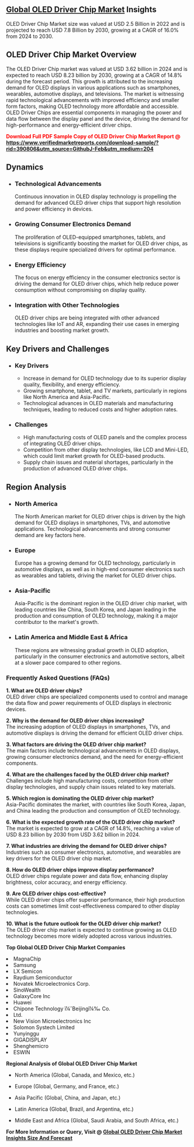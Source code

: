 <h2><a href="https://www.verifiedmarketreports.com/download-sample/?rid=390806&amp;utm_source=GithubJ&amp;utm_medium=204" target="_blank">Global OLED Driver Chip Market</a> Insights</h2><p>OLED Driver Chip Market size was valued at USD 2.5 Billion in 2022 and is projected to reach USD 7.8 Billion by 2030, growing at a CAGR of 16.0% from 2024 to 2030.</p><p><h2>OLED Driver Chip Market Overview</h2> <p>The OLED Driver Chip market was valued at USD 3.62 billion in 2024 and is expected to reach USD 8.23 billion by 2030, growing at a CAGR of 14.8% during the forecast period. This growth is attributed to the increasing demand for OLED displays in various applications such as smartphones, wearables, automotive displays, and televisions. The market is witnessing rapid technological advancements with improved efficiency and smaller form factors, making OLED technology more affordable and accessible. OLED Driver Chips are essential components in managing the power and data flow between the display panel and the device, driving the demand for high-performance and energy-efficient driver chips.</p> <p><strong><p><span class=""><span style="color: #ff0000;"><strong>Download Full PDF Sample Copy of OLED Driver Chip Market Report</strong> @ </span><a href="https://www.verifiedmarketreports.com/download-sample/?rid=390806&amp;utm_source=GithubJ-Feb&amp;utm_medium=204" target="_blank">https://www.verifiedmarketreports.com/download-sample/?rid=390806&amp;utm_source=GithubJ-Feb&amp;utm_medium=204</a></span></p></strong></p> <h2>Dynamics</h2> <ul> <li><h3>Technological Advancements</h3>Continuous innovation in OLED display technology is propelling the demand for advanced OLED driver chips that support high resolution and power efficiency in devices.</li> <li><h3>Growing Consumer Electronics Demand</h3>The proliferation of OLED-equipped smartphones, tablets, and televisions is significantly boosting the market for OLED driver chips, as these displays require specialized drivers for optimal performance.</li> <li><h3>Energy Efficiency</h3>The focus on energy efficiency in the consumer electronics sector is driving the demand for OLED driver chips, which help reduce power consumption without compromising on display quality.</li> <li><h3>Integration with Other Technologies</h3>OLED driver chips are being integrated with other advanced technologies like IoT and AR, expanding their use cases in emerging industries and boosting market growth.</li> </ul> <h2>Key Drivers and Challenges</h2> <ul> <li><h3>Key Drivers</h3> <ul> <li>Increase in demand for OLED technology due to its superior display quality, flexibility, and energy efficiency.</li> <li>Growing smartphone, tablet, and TV markets, particularly in regions like North America and Asia-Pacific.</li> <li>Technological advances in OLED materials and manufacturing techniques, leading to reduced costs and higher adoption rates.</li> </ul> </li> <li><h3>Challenges</h3> <ul> <li>High manufacturing costs of OLED panels and the complex process of integrating OLED driver chips.</li> <li>Competition from other display technologies, like LCD and Mini-LED, which could limit market growth for OLED-based products.</li> <li>Supply chain issues and material shortages, particularly in the production of advanced OLED driver chips.</li> </ul> </li> </ul> <h2>Region Analysis</h2> <ul> <li><h3>North America</h3>The North American market for OLED driver chips is driven by the high demand for OLED displays in smartphones, TVs, and automotive applications. Technological advancements and strong consumer demand are key factors here.</li> <li><h3>Europe</h3>Europe has a growing demand for OLED technology, particularly in automotive displays, as well as in high-end consumer electronics such as wearables and tablets, driving the market for OLED driver chips.</li> <li><h3>Asia-Pacific</h3>Asia-Pacific is the dominant region in the OLED driver chip market, with leading countries like China, South Korea, and Japan leading in the production and consumption of OLED technology, making it a major contributor to the market's growth.</li> <li><h3>Latin America and Middle East & Africa</h3>These regions are witnessing gradual growth in OLED adoption, particularly in the consumer electronics and automotive sectors, albeit at a slower pace compared to other regions.</li> </ul> <h3>Frequently Asked Questions (FAQs)</h3> <p><strong>1. What are OLED driver chips?</strong><br>OLED driver chips are specialized components used to control and manage the data flow and power requirements of OLED displays in electronic devices.</p> <p><strong>2. Why is the demand for OLED driver chips increasing?</strong><br>The increasing adoption of OLED displays in smartphones, TVs, and automotive displays is driving the demand for efficient OLED driver chips.</p> <p><strong>3. What factors are driving the OLED driver chip market?</strong><br>The main factors include technological advancements in OLED displays, growing consumer electronics demand, and the need for energy-efficient components.</p> <p><strong>4. What are the challenges faced by the OLED driver chip market?</strong><br>Challenges include high manufacturing costs, competition from other display technologies, and supply chain issues related to key materials.</p> <p><strong>5. Which region is dominating the OLED driver chip market?</strong><br>Asia-Pacific dominates the market, with countries like South Korea, Japan, and China leading the production and consumption of OLED technology.</p> <p><strong>6. What is the expected growth rate of the OLED driver chip market?</strong><br>The market is expected to grow at a CAGR of 14.8%, reaching a value of USD 8.23 billion by 2030 from USD 3.62 billion in 2024.</p> <p><strong>7. What industries are driving the demand for OLED driver chips?</strong><br>Industries such as consumer electronics, automotive, and wearables are key drivers for the OLED driver chip market.</p> <p><strong>8. How do OLED driver chips improve display performance?</strong><br>OLED driver chips regulate power and data flow, enhancing display brightness, color accuracy, and energy efficiency.</p> <p><strong>9. Are OLED driver chips cost-effective?</strong><br>While OLED driver chips offer superior performance, their high production costs can sometimes limit cost-effectiveness compared to other display technologies.</p> <p><strong>10. What is the future outlook for the OLED driver chip market?</strong><br>The OLED driver chip market is expected to continue growing as OLED technology becomes more widely adopted across various industries.</p> </p><p><strong>Top Global OLED Driver Chip Market Companies</strong></p><div data-test-id=""><p><li>MagnaChip</li><li> Samsung</li><li> LX Semicon</li><li> Raydium Semiconductor</li><li> Novatek Microelectronics Corp.</li><li> SinoWealth</li><li> GalaxyCore Inc</li><li> Huawei</li><li> Chipone Technology ï¼ˆBeijingï¼‰ Co.</li><li> Ltd.</li><li> New Vision Microelectronics Inc</li><li> Solomon Systech Limited</li><li> Yunyinggu</li><li> GIGADISPLAY</li><li> Shenghemicro</li><li> ESWIN</li></p><div><strong>Regional Analysis of&nbsp;Global OLED Driver Chip Market</strong></div><ul><li dir="ltr"><p dir="ltr">North America&nbsp;(Global, Canada, and Mexico, etc.)</p></li><li dir="ltr"><p dir="ltr">Europe (Global, Germany, and France, etc.)</p></li><li dir="ltr"><p dir="ltr">Asia Pacific&nbsp;(Global, China, and Japan, etc.)</p></li><li dir="ltr"><p dir="ltr">Latin America&nbsp;(Global, Brazil, and Argentina, etc.)</p></li><li dir="ltr">Middle East and Africa&nbsp;(Global, Saudi Arabia, and South Africa, etc.)</li></ul><p><strong>For More Information or Query, Visit @&nbsp;</strong><strong><a href="https://www.verifiedmarketreports.com/product/oled-driver-chip-market/?utm_source=GithubJ&amp;utm_medium=204" target="_blank">Global OLED Driver Chip Market Insights Size And Forecast</a></strong></p></div>
